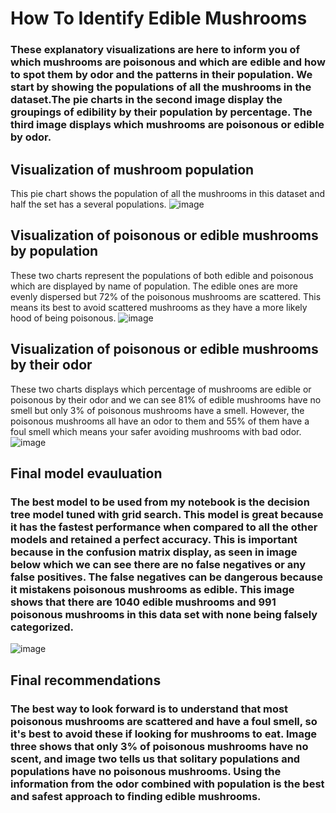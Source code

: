 # How To Identify Edible Mushrooms
### These explanatory visualizations are here to inform you of which mushrooms are poisonous and which are edible and how to spot them by odor and the patterns in their population. We start by showing the populations of all the mushrooms in the dataset.The pie charts in the second image display the groupings of edibility by their population by percentage. The third image displays which mushrooms are poisonous or edible by odor.
## Visualization of mushroom population
This pie chart shows the population of all the mushrooms in this dataset and half the set has a several populations.
![image](https://user-images.githubusercontent.com/111465865/197087895-0b1dca9d-d1e0-41e3-863f-825da7cfb904.png)
## Visualization of poisonous or edible mushrooms by population
These two charts represent the populations of both edible and poisonous which are displayed by name of population. The edible ones are more evenly dispersed but 72% of the poisonous mushrooms are scattered. This means its best to avoid scattered mushrooms as they have a more likely hood of being poisonous.
![image](https://user-images.githubusercontent.com/111465865/197088383-d9c76cd6-bf1c-4346-989f-bf3cae5c9779.png)
## Visualization of poisonous or edible mushrooms by their odor
These two charts displays which percentage of mushrooms are edible or poisonous by their odor and we can see 81% of edible mushrooms have no smell but only 3% of poisonous mushrooms have a smell. However, the poisonous mushrooms all have an odor to them and 55% of them have a foul smell which means your safer avoiding mushrooms with bad odor.
![image](https://user-images.githubusercontent.com/111465865/198547127-3ab4c4cd-9e01-4e13-95ba-1da3f64140bf.png)
## Final model evauluation
### The best model to be used from my notebook is the decision tree model tuned with grid search. This model is great because it has the fastest performance when compared to all the other models and retained a perfect accuracy. This is important because in the confusion matrix display, as seen in image below which we can see there are no false negatives or any false positives. The false negatives can be dangerous because it mistakens poisonous mushrooms as edible. This image shows that there are 1040 edible mushrooms and 991 poisonous mushrooms in this data set with none being falsely categorized.
![image](https://user-images.githubusercontent.com/111465865/198678693-0c319f7d-ebc7-49ae-9ed3-068b69e145c4.png)
## Final recommendations
### The best way to look forward is to understand that most poisonous mushrooms are scattered and have a foul smell, so it's best to avoid these if looking for mushrooms to eat. Image three shows that only 3% of poisonous mushrooms have no scent, and image two tells us that solitary populations and populations have no poisonous mushrooms. Using the information from the odor combined with population is the best and safest approach to finding edible mushrooms.
